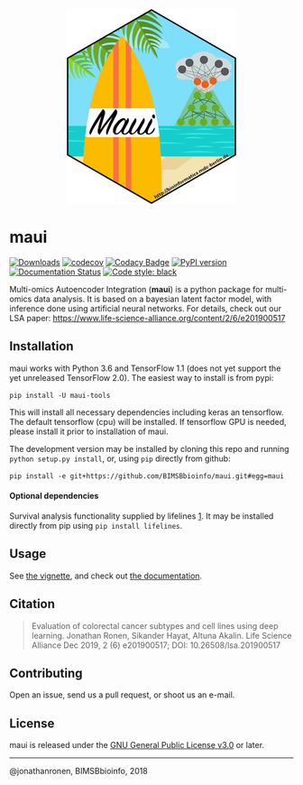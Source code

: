<div align="center">
	<img src="hex-maui.png" alt="maui">
</div>

# maui

[![Downloads](https://pepy.tech/badge/maui-tools)](https://pepy.tech/project/maui-tools)  [![codecov](https://codecov.io/gh/bimsbbioinfo/maui/branch/master/graph/badge.svg)](https://codecov.io/gh/bimsbbioinfo/maui) [![Codacy Badge](https://api.codacy.com/project/badge/Grade/36c1f3f252b543139fd930ba5f674535)](https://www.codacy.com/app/jonathanronen/maui?utm_source=github.com&amp;utm_medium=referral&amp;utm_content=BIMSBbioinfo/maui&amp;utm_campaign=Badge_Grade) [![PyPI version](https://badge.fury.io/py/maui-tools.svg)](https://badge.fury.io/py/maui-tools) [![Documentation Status](https://readthedocs.org/projects/maui/badge/?version=latest)](https://maui.readthedocs.io/en/latest/?badge=latest) [![Code style: black](https://img.shields.io/badge/code%20style-black-000000.svg)](https://github.com/python/black)



<!-- [![Build Status](https://travis-ci.com/BIMSBbioinfo/maui.svg?branch=master)](https://travis-ci.com/BIMSBbioinfo/maui) -->


Multi-omics Autoencoder Integration (**maui**) is a python package for multi-omics data analysis. It is based on a bayesian latent factor model, with inference done using artificial neural networks. For details, check out our LSA paper: https://www.life-science-alliance.org/content/2/6/e201900517

## Installation

maui works with Python 3.6 and TensorFlow 1.1 (does not yet support the yet unreleased TensorFlow 2.0). The easiest way to install is from pypi:

	pip install -U maui-tools

This will install all necessary dependencies including keras an tensorflow. The default tensorflow (cpu) will be installed. If tensorflow GPU is needed, please install it prior to installation of maui.

The development version may be installed by cloning this repo and running `python setup.py install`, or, using `pip` directly from github:

	pip install -e git+https://github.com/BIMSBbioinfo/maui.git#egg=maui


#### Optional dependencies

Survival analysis functionality supplied by lifelines [1]. It may be installed directly from pip using `pip install lifelines`.

## Usage

See [the vignette](vignette/maui_vignette.ipynb), and check out [the documentation](https://maui.readthedocs.io/en/latest/).


## Citation

>  Evaluation of colorectal cancer subtypes and cell lines using deep learning. Jonathan Ronen, Sikander Hayat, Altuna Akalin. Life Science Alliance Dec 2019, 2 (6) e201900517; DOI: 10.26508/lsa.201900517

## Contributing

Open an issue, send us a pull request, or shoot us an e-mail.

## License

maui is released under the [GNU General Public License v3.0](LICENSE) or later.

---------------------
@jonathanronen, BIMSBbioinfo, 2018


[1]: https://github.com/CamDavidsonPilon/lifelines
